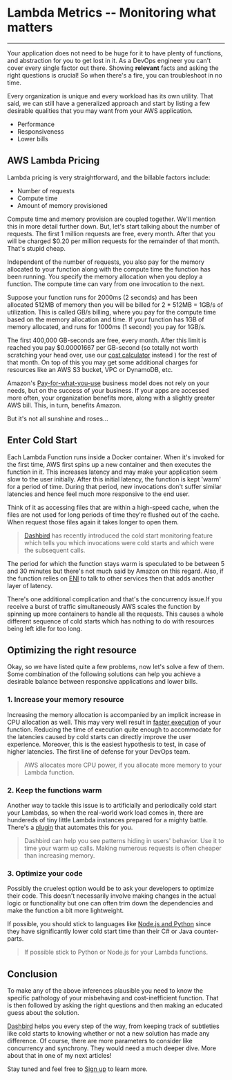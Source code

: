 # Lambda Metrics -- Monitoring what matters
___

Your application does not need to be huge for it to have plenty of functions, and abstraction for you to get lost in it.
As a DevOps engineer you can't cover every single factor out there. Showing **relevant** facts and asking the right questions is crucial! So when there's a fire, you can troubleshoot in no time.

Every organization is unique and every workload has its own utility.
That said, we can still have a generalized approach and start by listing a few desirable qualities that you may want
from your AWS application.  
  * Performance
  * Responsiveness
  * Lower bills

## AWS Lambda Pricing  
Lambda pricing is very straightforward, and the billable factors include:  
  * Number of requests
  * Compute time
  * Amount of memory provisioned  

Compute time and memory provision are coupled together. We'll mention this in more detail further down. But, let's start talking about the number of requests. The first 1 million requests are free, every month. After that you will be charged $0.20 per million requests for the remainder of that month. That's stupid cheap.

Independent of the number of requests, you also pay for the memory allocated to your function along with the compute time the function has been running. You specify the memory allocation when you deploy a function. The compute time can vary from one invocation to the next.

Suppose your function runs for 2000ms (2 seconds) and has been allocated 512MB of memory then you will be billed for
2 * 512MB = 1GB/s of utilization. This is called GB/s billing, where you pay for the compute time based on the memory allocation and time. If your function has 1GB of memory allocated, and runs for 1000ms (1 second) you pay for 1GB/s.

The first 400,000 GB-seconds are free, every month. After this limit is reached you pay $0.00001667 per GB-second (so totally not worth scratching your head over, use our <a href="https://dashbird.io/lambda-cost-calculator/" target="_blank">cost calculator</a> instead ) for the rest of that month. On top of this you may get some additional charges for resources like an AWS S3 bucket, VPC or DynamoDB, etc.

Amazon's <a href="https://aws.amazon.com/lambda/pricing/" target="_blank">Pay-for-what-you-use</a> business model does not rely on your needs, but on the success of your business. If your apps are accessed more often, your organization benefits more, along with a slightly greater AWS bill. This, in turn, benefits Amazon.  

But it's not all sunshine and roses...

## Enter Cold Start
Each Lambda Function runs inside a Docker container. When it's invoked for the first time, AWS first spins up a new container and then executes the function in it. This increases latency and may make your application seem slow to the user initially.
After this initial latency, the function is kept 'warm' for a period of time. During that period, new invocations don't suffer similar latencies and hence feel much more responsive to the end user.  

Think of it as accessing files that are within a high-speed cache, when the files are not used for long periods of time they're flushed out of the cache. When request those files again it takes longer to open them.

> <a href="https://dashbird.io/" target="_blank">Dashbird</a> has recently introduced the cold start monitoring feature which tells you which invocations were cold starts and which were the subsequent calls.

The period for which the function stays warm is speculated to be between 5 and 30 minutes but there's not much said by Amazon on this regard. Also, if the function relies on <a href="https://docs.aws.amazon.com/AWSEC2/latest/UserGuide/using-eni.html" target="_blank">ENI</a> to talk to other services then that adds another layer of latency.

There's one additional complication and that's the concurrency issue.If you receive a burst of traffic simultaneously AWS scales the function by spinning up more containers to handle all the requests. This causes a whole different sequence of cold starts which has nothing to do with resources being left idle for too long.

## Optimizing the right resource
Okay, so we have listed quite a few problems, now let's solve a few of them. Some combination of the following solutions
can help you achieve a desirable balance between responsive applications and lower bills. 

###  1. Increase your memory resource
Increasing the memory allocation is accompanied by an implicit increase in CPU allocation as well. This may very well result in <a href="https://github.com/epsagon/lambda-memory-performance-benchmark" target="_blank">faster execution</a> of your function. Reducing the time of execution quite enough to accommodate for the latencies caused by cold starts can directly improve the user experience. Moreover, this is the easiest hypothesis to test, in case of higher latencies. The first line of defense for your DevOps team.

> AWS allocates more CPU power, if you allocate more memory to your Lambda function.

### 2. Keep the functions warm
Another way to tackle this issue is to artificially and periodically cold start your Lambdas, so when the real-world work load comes in, there are hundereds of tiny little Lambda instances prepared for a mighty battle. There's a <a href="https://github.com/FidelLimited/serverless-plugin-warmup" target="_blank">plugin</a> that automates this for you.  

> Dashbird can help you see patterns hiding in users' behavior. Use it to time your warm up calls. Making numerous requests is often cheaper than increasing memory.

### 3. Optimize your code
Possibly the cruelest option would be to ask your developers to optimize their code. This doesn't necessarily involve making changes in the actual logic or functionality but one can often trim down the dependencies and make the function a bit more lightweight.

If possible, you should stick to languages like <a href="https://read.acloud.guru/comparing-aws-lambda-performance-of-node-js-python-java-c-and-go-29c1163c2581" target="_blank">Node.js and Python</a> since they have significantly lower cold start time than their C# or Java counter-parts.

> If possible stick to Python or Node.js for your Lambda functions.

## Conclusion

To make any of the above inferences plausible you need to know the specific pathology of your misbehaving and cost-inefficient function.
That is then followed by asking the right questions and then making an educated guess about the solution.

[Dashbird](https://dashbird.io) helps you every step of the way, from keeping track of subtleties like cold starts to knowing whether or not a new solution has made any difference. Of course, there are more parameters to consider like concurrency and synchrony. They would need a much deeper dive. More about that in one of my next articles!

Stay tuned and feel free to [Sign up](https://dashbird.io/signup/) to learn more.
